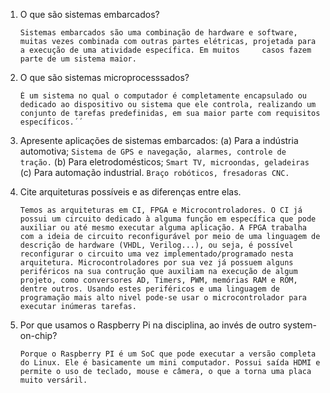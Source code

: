 1. O que são sistemas embarcados?

	```
	Sistemas embarcados são uma combinação de hardware e software, muitas vezes combinada com outras partes elétricas, projetada para a execução de uma atividade específica. Em muitos 	casos fazem parte de um sistema maior.
	```

2. O que são sistemas microprocesssados?

	```
	É um sistema no qual o computador é completamente encapsulado ou dedicado ao dispositivo ou sistema que ele controla, realizando um conjunto de tarefas predefinidas, em sua maior parte com requisitos específicos.´´
	```
3. Apresente aplicações de sistemas embarcados:
	(a) Para a indústria automotiva;
		```
		 Sistema de GPS e navegação, alarmes, controle de tração.
		```
	(b) Para eletrodomésticos;
		```
		Smart TV, microondas, geladeiras
		```
	(c) Para automação industrial.
		```
		Braço robóticos, fresadoras CNC. 
		```
4. Cite arquiteturas possíveis e as diferenças entre elas.
	```
	Temos as arquiteturas em CI, FPGA e Microcontroladores. O CI já possui um circuito dedicado à alguma função em específica que pode auxiliar ou até mesmo executar alguma aplicação. A FPGA trabalha com a ideia de circuito reconfigurável por meio de uma linguagem de descrição de hardware (VHDL, Verilog...), ou seja, é possível reconfigurar o circuito uma vez implementado/programado nesta arquitetura. Microcontroladores por sua vez já possuem alguns periféricos na sua contrução que auxiliam na execução de algum projeto, como conversores AD, Timers, PWM, memórias RAM e ROM, dentre outros. Usando estes periféricos e uma linguagem de programação mais alto nivel pode-se usar o microcontrolador para executar inúmeras tarefas.
	```

5. Por que usamos o Raspberry Pi na disciplina, ao invés de outro system-on-chip?

	```
	Porque o Raspberry PI é um SoC que pode executar a versão completa do Linux. Ele é basicamente um mini computador. Possui saída HDMI e permite o uso de teclado, mouse e câmera, o que a torna uma placa muito versáril.
	```
